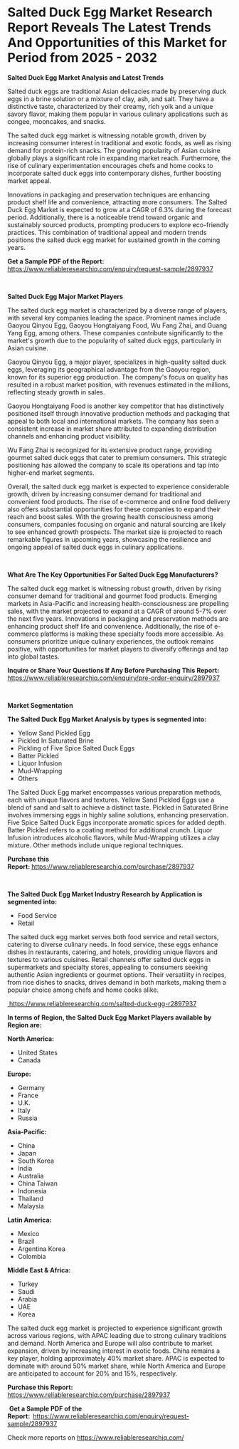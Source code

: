 <p><h1>Salted Duck Egg Market Research Report Reveals The Latest Trends And Opportunities of this Market for Period from 2025 - 2032</h1></p><p><strong>Salted Duck Egg Market Analysis and Latest Trends</strong></p>
<p><p>Salted duck eggs are traditional Asian delicacies made by preserving duck eggs in a brine solution or a mixture of clay, ash, and salt. They have a distinctive taste, characterized by their creamy, rich yolk and a unique savory flavor, making them popular in various culinary applications such as congee, mooncakes, and snacks.</p><p>The salted duck egg market is witnessing notable growth, driven by increasing consumer interest in traditional and exotic foods, as well as rising demand for protein-rich snacks. The growing popularity of Asian cuisine globally plays a significant role in expanding market reach. Furthermore, the rise of culinary experimentation encourages chefs and home cooks to incorporate salted duck eggs into contemporary dishes, further boosting market appeal.</p><p>Innovations in packaging and preservation techniques are enhancing product shelf life and convenience, attracting more consumers. The Salted Duck Egg Market is expected to grow at a CAGR of 6.3% during the forecast period. Additionally, there is a noticeable trend toward organic and sustainably sourced products, prompting producers to explore eco-friendly practices. This combination of traditional appeal and modern trends positions the salted duck egg market for sustained growth in the coming years.</p></p>
<p><strong>Get a Sample PDF of the Report:&nbsp;</strong> <a href="https://www.reliableresearchiq.com/enquiry/request-sample/2897937?utm_campaign=3455&utm_medium=2&utm_source=Github&utm_content=ia&utm_term=15032025&utm_id=salted-duck-egg">https://www.reliableresearchiq.com/enquiry/request-sample/2897937</a></p>
<p>&nbsp;</p>
<p><strong>Salted Duck Egg Major Market Players</strong></p>
<p><p>The salted duck egg market is characterized by a diverse range of players, with several key companies leading the space. Prominent names include Gaoyou Qinyou Egg, Gaoyou Hongtaiyang Food, Wu Fang Zhai, and Guang Yang Egg, among others. These companies contribute significantly to the market's growth due to the popularity of salted duck eggs, particularly in Asian cuisine.</p><p>Gaoyou Qinyou Egg, a major player, specializes in high-quality salted duck eggs, leveraging its geographical advantage from the Gaoyou region, known for its superior egg production. The company's focus on quality has resulted in a robust market position, with revenues estimated in the millions, reflecting steady growth in sales.</p><p>Gaoyou Hongtaiyang Food is another key competitor that has distinctively positioned itself through innovative production methods and packaging that appeal to both local and international markets. The company has seen a consistent increase in market share attributed to expanding distribution channels and enhancing product visibility.</p><p>Wu Fang Zhai is recognized for its extensive product range, providing gourmet salted duck eggs that cater to premium consumers. This strategic positioning has allowed the company to scale its operations and tap into higher-end market segments.</p><p>Overall, the salted duck egg market is expected to experience considerable growth, driven by increasing consumer demand for traditional and convenient food products. The rise of e-commerce and online food delivery also offers substantial opportunities for these companies to expand their reach and boost sales. With the growing health consciousness among consumers, companies focusing on organic and natural sourcing are likely to see enhanced growth prospects. The market size is projected to reach remarkable figures in upcoming years, showcasing the resilience and ongoing appeal of salted duck eggs in culinary applications.</p></p>
<p>&nbsp;</p>
<p><strong>What Are The Key Opportunities For Salted Duck Egg Manufacturers?</strong></p>
<p><p>The salted duck egg market is witnessing robust growth, driven by rising consumer demand for traditional and gourmet food products. Emerging markets in Asia-Pacific and increasing health-consciousness are propelling sales, with the market projected to expand at a CAGR of around 5-7% over the next five years. Innovations in packaging and preservation methods are enhancing product shelf life and convenience. Additionally, the rise of e-commerce platforms is making these specialty foods more accessible. As consumers prioritize unique culinary experiences, the outlook remains positive, with opportunities for market players to diversify offerings and tap into global tastes.</p></p>
<p><strong>Inquire or Share Your Questions If Any Before Purchasing This Report:</strong> <a href="https://www.reliableresearchiq.com/enquiry/pre-order-enquiry/2897937?utm_campaign=3455&utm_medium=2&utm_source=Github&utm_content=ia&utm_term=15032025&utm_id=salted-duck-egg">https://www.reliableresearchiq.com/enquiry/pre-order-enquiry/2897937</a></p>
<p>&nbsp;</p>
<p><strong>Market Segmentation</strong></p>
<p><strong>The Salted Duck Egg Market Analysis by types is segmented into:</strong></p>
<p><ul><li>Yellow Sand Pickled Egg</li><li>Pickled In Saturated Brine</li><li>Pickling of Five Spice Salted Duck Eggs</li><li>Batter Pickled</li><li>Liquor Infusion</li><li>Mud-Wrapping</li><li>Others</li></ul></p>
<p><p>The Salted Duck Egg market encompasses various preparation methods, each with unique flavors and textures. Yellow Sand Pickled Eggs use a blend of sand and salt to achieve a distinct taste. Pickled in Saturated Brine involves immersing eggs in highly saline solutions, enhancing preservation. Five Spice Salted Duck Eggs incorporate aromatic spices for added depth. Batter Pickled refers to a coating method for additional crunch. Liquor Infusion introduces alcoholic flavors, while Mud-Wrapping utilizes a clay mixture. Other methods include unique regional techniques.</p></p>
<p><strong>Purchase this Report:&nbsp;</strong><a href="https://www.reliableresearchiq.com/purchase/2897937?utm_campaign=3455&utm_medium=2&utm_source=Github&utm_content=ia&utm_term=15032025&utm_id=salted-duck-egg">https://www.reliableresearchiq.com/purchase/2897937</a></p>
<p>&nbsp;</p>
<p><strong>The Salted Duck Egg Market Industry Research by Application is segmented into:</strong></p>
<p><ul><li>Food Service</li><li>Retail</li></ul></p>
<p><p>The salted duck egg market serves both food service and retail sectors, catering to diverse culinary needs. In food service, these eggs enhance dishes in restaurants, catering, and hotels, providing unique flavors and textures to various cuisines. Retail channels offer salted duck eggs in supermarkets and specialty stores, appealing to consumers seeking authentic Asian ingredients or gourmet options. Their versatility in recipes, from rice dishes to snacks, drives demand in both markets, making them a popular choice among chefs and home cooks alike.</p></p>
<p><a href="https://www.reliableresearchiq.com/salted-duck-egg-r2897937?utm_campaign=3455&utm_medium=2&utm_source=Github&utm_content=ia&utm_term=15032025&utm_id=salted-duck-egg">&nbsp;https://www.reliableresearchiq.com/salted-duck-egg-r2897937</a></p>
<p><strong>In terms of Region, the Salted Duck Egg Market Players available by Region are:</strong></p>
<p>
    <p> <strong> North America: </strong>
        <ul>
            <li>United States</li>
            <li>Canada</li>
        </ul>
        </p> 
    <p> <strong> Europe: </strong>
        <ul>
            <li>Germany</li>
            <li>France</li>
            <li>U.K.</li>
            <li>Italy</li>
            <li>Russia</li>
        </ul>
        </p> 
    <p> <strong> Asia-Pacific: </strong>
        <ul>
            <li>China</li>
            <li>Japan</li>
            <li>South Korea</li>
            <li>India</li>
            <li>Australia</li>
            <li>China Taiwan</li>
            <li>Indonesia</li>
            <li>Thailand</li>
            <li>Malaysia</li>
        </ul>
        </p> 
    <p> <strong> Latin America: </strong>
        <ul>
            <li>Mexico</li>
            <li>Brazil</li>
            <li>Argentina Korea</li>
            <li>Colombia</li>
        </ul>
        </p> 
    <p> <strong> Middle East & Africa: </strong>
        <ul>
            <li>Turkey</li>
            <li>Saudi</li>
            <li>Arabia</li>
            <li>UAE</li>
            <li>Korea</li>
        </ul>
    </p>
    </p>
<p><p>The salted duck egg market is projected to experience significant growth across various regions, with APAC leading due to strong culinary traditions and demand. North America and Europe will also contribute to market expansion, driven by increasing interest in exotic foods. China remains a key player, holding approximately 40% market share. APAC is expected to dominate with around 50% market share, while North America and Europe are anticipated to account for 20% and 15%, respectively.</p></p>
<p><strong>Purchase this Report: </strong><a href="https://www.reliableresearchiq.com/purchase/2897937?utm_campaign=3455&utm_medium=2&utm_source=Github&utm_content=ia&utm_term=15032025&utm_id=salted-duck-egg">https://www.reliableresearchiq.com/purchase/2897937</a></p>
<p>&nbsp;<strong>Get a Sample PDF of the Report:&nbsp;&nbsp;</strong><a href="https://www.reliableresearchiq.com/enquiry/request-sample/2897937?utm_campaign=3455&utm_medium=2&utm_source=Github&utm_content=ia&utm_term=15032025&utm_id=salted-duck-egg">https://www.reliableresearchiq.com/enquiry/request-sample/2897937</a></p>
<p><strong></strong></p>
<p>Check more reports on <a href="https://www.reliableresearchiq.com/?utm_campaign=3455&utm_medium=2&utm_source=Github&utm_content=ia&utm_term=15032025&utm_id=salted-duck-egg">https://www.reliableresearchiq.com/</a></p>